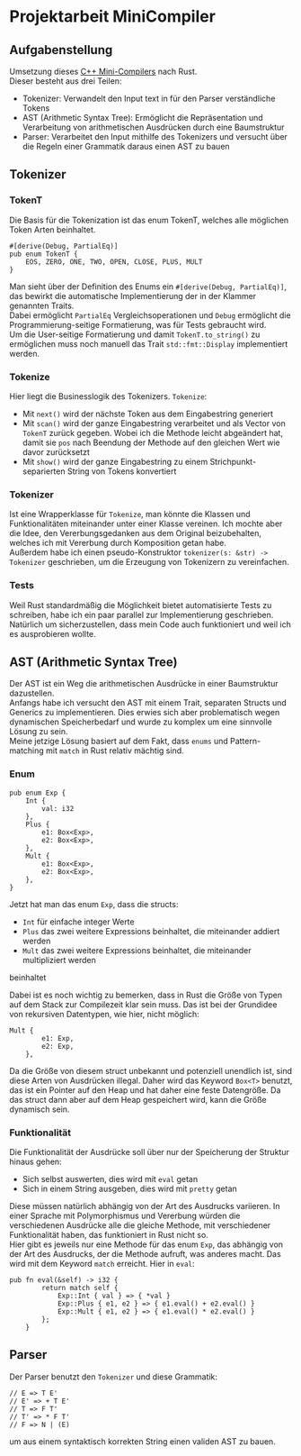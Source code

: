 # Projektarbeit MiniCompiler
## Aufgabenstellung
Umsetzung dieses [C++ Mini-Compilers](https://sulzmann.github.io/SoftwareProjekt/schein-neu.html#(8)) nach Rust.</br>
Dieser besteht aus drei Teilen: 
* Tokenizer: Verwandelt den Input text in für den Parser verständliche Tokens
* AST (Arithmetic Syntax Tree): Ermöglicht die Repräsentation und Verarbeitung von arithmetischen Ausdrücken durch eine Baumstruktur
* Parser: Verarbeitet den Input mithilfe des Tokenizers und versucht über die Regeln einer Grammatik daraus einen AST zu bauen

## Tokenizer
### TokenT
Die Basis für die Tokenization ist das enum TokenT, welches alle möglichen Token Arten beinhaltet.
```
#[derive(Debug, PartialEq)] 
pub enum TokenT {       
    EOS, ZERO, ONE, TWO, OPEN, CLOSE, PLUS, MULT
} 
```
Man sieht über der Definition des Enums ein ``#[derive(Debug, PartialEq)]``, das bewirkt die automatische Implementierung der in der Klammer genannten Traits.</br>
Dabei ermöglicht ``PartialEq`` Vergleichsoperationen und ``Debug`` ermöglicht die Programmierung-seitige Formatierung, was für Tests gebraucht wird.</br>
Um die User-seitige Formatierung und damit ``TokenT.to_string()`` zu ermöglichen muss noch manuell das Trait ``std::fmt::Display`` implementiert werden.

### Tokenize
Hier liegt die Businesslogik des Tokenizers. ``Tokenize``: 
* Mit ``next()`` wird der nächste Token aus dem Eingabestring generiert
* Mit ``scan()`` wird der ganze Eingabestring verarbeitet und als Vector von ``TokenT`` zurück gegeben. 
Wobei ich die Methode leicht abgeändert hat, damit sie ``pos`` nach Beendung der Methode auf den gleichen Wert wie davor zurücksetzt
* Mit ``show()`` wird der ganze Eingabestring zu einem Strichpunkt-separierten String von Tokens konvertiert



### Tokenizer
Ist eine Wrapperklasse für ``Tokenize``, man könnte die Klassen und Funktionalitäten miteinander unter einer Klasse vereinen. 
Ich mochte aber die Idee, den Vererbungsgedanken aus dem Original beizubehalten, welches ich mit Vererbung durch Komposition getan habe.</br>
Außerdem habe ich einen pseudo-Konstruktor ``tokenizer(s: &str) -> Tokenizer`` geschrieben, um die Erzeugung von Tokenizern zu vereinfachen.

### Tests
Weil Rust standardmäßig die Möglichkeit bietet automatisierte Tests zu schreiben, habe ich ein paar parallel zur Implementierung geschrieben.
Natürlich um sicherzustellen, dass mein Code auch funktioniert und weil ich es ausprobieren wollte.

## AST (Arithmetic Syntax Tree)
Der AST ist ein Weg die arithmetischen Ausdrücke in einer Baumstruktur dazustellen.</br> 
Anfangs habe ich versucht den AST mit einem Trait, separaten Structs und Generics zu implementieren. 
Dies erwies sich aber problematisch wegen dynamischen Speicherbedarf und wurde zu komplex um eine sinnvolle Lösung zu sein.</br>
Meine jetzige Lösung basiert auf dem Fakt, dass ``enums`` und Pattern-matching mit ``match`` in Rust relativ mächtig sind. 

### Enum
```
pub enum Exp {
    Int {
        val: i32
    },
    Plus {
        e1: Box<Exp>,
        e2: Box<Exp>,
    },
    Mult {
        e1: Box<Exp>,
        e2: Box<Exp>,
    },
}
```
Jetzt hat man das enum ``Exp``, dass die structs:
* ``Int`` für einfache integer Werte
* ``Plus`` das zwei weitere Expressions beinhaltet, die miteinander addiert werden
* ``Mult`` das zwei weitere Expressions beinhaltet, die miteinander multipliziert werden

beinhaltet

Dabei ist es noch wichtig zu bemerken, dass in Rust die Größe von Typen auf dem Stack zur Compilezeit klar sein muss.
Das ist bei der Grundidee von rekursiven Datentypen, wie hier, nicht möglich:
```
Mult {
        e1: Exp,
        e2: Exp,
    },
```
Da die Größe von diesem struct unbekannt und potenziell unendlich ist, sind diese Arten von Ausdrücken illegal.
Daher wird das Keyword ``Box<T>`` benutzt, das ist ein Pointer auf den Heap und hat daher eine feste Datengröße. 
Da das struct dann aber auf dem Heap gespeichert wird, kann die Größe dynamisch sein.

### Funktionalität
Die Funktionalität der Ausdrücke soll über nur der Speicherung der Struktur hinaus gehen:
* Sich selbst auswerten, dies wird mit ``eval`` getan
* Sich in einem String ausgeben, dies wird mit ``pretty`` getan

Diese müssen natürlich abhängig von der Art des Ausdrucks variieren.
In einer Sprache mit Polymorphismus und Vererbung würden die verschiedenen Ausdrücke alle die gleiche Methode, mit verschiedener Funktionalität haben, das funktioniert in Rust nicht so. </br>
Hier gibt es jeweils nur eine Methode für das enum ``Exp``, das abhängig von der Art des Ausdrucks, der die Methode aufruft, was anderes macht. Das wird mit dem Keyword ``match`` erreicht. Hier in ``eval``:
```
pub fn eval(&self) -> i32 {
        return match self {
            Exp::Int { val } => { *val }
            Exp::Plus { e1, e2 } => { e1.eval() + e2.eval() }
            Exp::Mult { e1, e2 } => { e1.eval() * e2.eval() }
        };
    }
```
## Parser
Der Parser benutzt den ``Tokenizer`` und diese Grammatik:
```
// E => T E'
// E' => + T E'
// T => F T'
// T' => * F T'
// F => N | (E)
```
um aus einem syntaktisch korrekten String einen validen AST zu bauen.